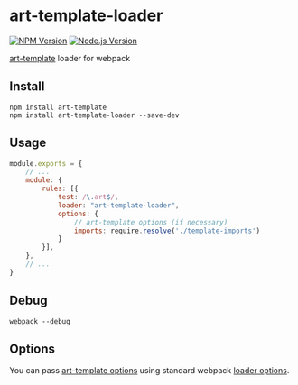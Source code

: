 # art-template-loader

[![NPM Version](https://img.shields.io/npm/v/art-template-loader.svg)](https://npmjs.org/package/art-template-loader)
[![Node.js Version](https://img.shields.io/node/v/art-template-loader.svg)](http://nodejs.org/download/)

[art-template](https://github.com/aui/art-template) loader for webpack

## Install

```shell
npm install art-template
npm install art-template-loader --save-dev
```

## Usage

```js
module.exports = {
    // ...
    module: {
        rules: [{
            test: /\.art$/,
            loader: "art-template-loader",
            options: {
                // art-template options (if necessary)
                imports: require.resolve('./template-imports')
            }
        }],
    },
    // ...
}
```

## Debug

```shell
webpack --debug
```

## Options

You can pass [art-template options](https://github.com/aui/art-template)
using standard webpack [loader options](https://webpack.js.org/configuration/module/#useentry).
